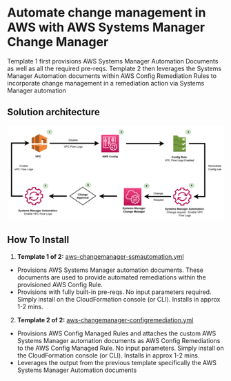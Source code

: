 <p align="center">
</p>

# Automate change management in AWS with AWS Systems Manager Change Manager

Template 1 first provisions AWS Systems Manager Automation Documents as well as all the required pre-reqs. Template 2 then leverages the Systems Manager Automation documents within AWS Config Remediation Rules to incorporate change management in a remediation action via Systems Manager automation



## Solution architecture

![](images/arch-changemanager.png)


## How To Install

1. **Template 1 of 2:** [aws-changemanager-ssmautomation.yml](https://github.com/aws-samples/aws-cloud-compliance-assurance/blob/main/aws-systemsmanager-changemanager/cft/aws-changemanager-configremediation.yaml)
* Provisions AWS Systems Manager automation documents. These documents are used to provide automated remediations within the provisioned AWS Config Rule.
* Provisions with fully built-in pre-reqs. No input parameters required. Simply install on the CloudFormation console (or CLI). Installs in approx 1-2 mins.

2. **Template 2 of 2:** [aws-changemanager-configremediation.yml](https://github.com/aws-samples/aws-cloud-compliance-assurance/blob/main/aws-systemsmanager-changemanager/cft/aws-changemanager-configremediation.yaml)
* Provisions AWS Config Managed Rules and attaches the custom AWS Systems Manager automation documents as AWS Config Remediations to the AWS Config Managed Rule. No input parameters. Simply install on the CloudFormation console (or CLI). Installs in approx 1-2 mins.
* Leverages the output from the previous template specifically the AWS Systems Manager Automation documents


